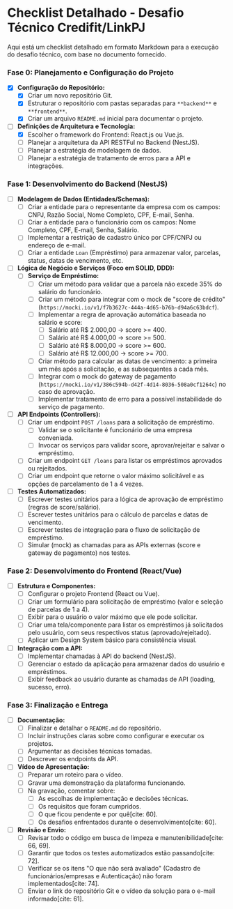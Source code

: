 # Checklist Detalhado - Desafio Técnico Credifit/LinkPJ

Aqui está um checklist detalhado em formato Markdown para a execução do desafio técnico, com base no documento fornecido.

### **Fase 0: Planejamento e Configuração do Projeto**

-   [x] **Configuração do Repositório:**
    -   [x] Criar um novo repositório Git.
    -   [x] Estruturar o repositório com pastas separadas para `**backend**` e `**frontend**`.
    -   [x] Criar um arquivo `README.md` inicial para documentar o projeto.

-   [ ] **Definições de Arquitetura e Tecnologia:**
    -   [x] Escolher o framework do Frontend: React.js ou Vue.js.
    -   [ ] Planejar a arquitetura da API RESTFul no Backend (NestJS).
    -   [ ] Planejar a estratégia de modelagem de dados.
    -   [ ] Planejar a estratégia de tratamento de erros para a API e integrações.

### **Fase 1: Desenvolvimento do Backend (NestJS)**

-   [ ] **Modelagem de Dados (Entidades/Schemas):**
    -   [ ] Criar a entidade para o representante da empresa com os campos: CNPJ, Razão Social, Nome Completo, CPF, E-mail, Senha.
    -   [ ] Criar a entidade para o funcionário com os campos: Nome Completo, CPF, E-mail, Senha, Salário.
    -   [ ] Implementar a restrição de cadastro único por CPF/CNPJ ou endereço de e-mail.
    -   [ ] Criar a entidade `Loan` (Empréstimo) para armazenar valor, parcelas, status, datas de vencimento, etc.

-   [ ] **Lógica de Negócio e Serviços (Foco em SOLID, DDD):**
    -   [ ] **Serviço de Empréstimo:**
        -   [ ] Criar um método para validar que a parcela não excede 35% do salário do funcionário.
        -   [ ] Criar um método para integrar com o mock de "score de crédito" (`https://mocki.io/v1/f7b3627c-444a-4d65-b76b-d94a6c63bdcf`).
        -   [ ] Implementar a regra de aprovação automática baseada no salário e score:
            -   [ ] Salário até R$ 2.000,00 → score >= 400.
            -   [ ] Salário até R$ 4.000,00 → score >= 500.
            -   [ ] Salário até R$ 8.000,00 → score >= 600.
            -   [ ] Salário até R$ 12.000,00 → score >= 700.
        -   [ ] Criar método para calcular as datas de vencimento: a primeira um mês após a solicitação, e as subsequentes a cada mês.
        -   [ ] Integrar com o mock do gateway de pagamento (`https://mocki.io/v1/386c594b-d42f-4d14-8036-508a0cf1264c`) no caso de aprovação.
        -   [ ] Implementar tratamento de erro para a possível instabilidade do serviço de pagamento.

-   [ ] **API Endpoints (Controllers):**
    -   [ ] Criar um endpoint `POST /loans` para a solicitação de empréstimo.
        -   [ ] Validar se o solicitante é funcionário de uma empresa conveniada.
        -   [ ] Invocar os serviços para validar score, aprovar/rejeitar e salvar o empréstimo.
    -   [ ] Criar um endpoint `GET /loans` para listar os empréstimos aprovados ou rejeitados.
    -   [ ] Criar um endpoint que retorne o valor máximo solicitável e as opções de parcelamento de 1 a 4 vezes.

-   [ ] **Testes Automatizados:**
    -   [ ] Escrever testes unitários para a lógica de aprovação de empréstimo (regras de score/salário).
    -   [ ] Escrever testes unitários para o cálculo de parcelas e datas de vencimento.
    -   [ ] Escrever testes de integração para o fluxo de solicitação de empréstimo.
    -   [ ] Simular (mock) as chamadas para as APIs externas (score e gateway de pagamento) nos testes.

### **Fase 2: Desenvolvimento do Frontend (React/Vue)**

-   [ ] **Estrutura e Componentes:**
    -   [ ] Configurar o projeto Frontend (React ou Vue).
    -   [ ] Criar um formulário para solicitação de empréstimo (valor e seleção de parcelas de 1 a 4).
    -   [ ] Exibir para o usuário o valor máximo que ele pode solicitar.
    -   [ ] Criar uma tela/componente para listar os empréstimos já solicitados pelo usuário, com seus respectivos status (aprovado/rejeitado).
    -   [ ] Aplicar um Design System básico para consistência visual.

-   [ ] **Integração com a API:**
    -   [ ] Implementar chamadas à API do backend (NestJS).
    -   [ ] Gerenciar o estado da aplicação para armazenar dados do usuário e empréstimos.
    -   [ ] Exibir feedback ao usuário durante as chamadas de API (loading, sucesso, erro).

### **Fase 3: Finalização e Entrega**

-   [ ] **Documentação:**
    -   [ ] Finalizar e detalhar o `README.md` do repositório.
    -   [ ] Incluir instruções claras sobre como configurar e executar os projetos.
    -   [ ] Argumentar as decisões técnicas tomadas.
    -   [ ] Descrever os endpoints da API.

-   [ ] **Vídeo de Apresentação:**
    -   [ ] Preparar um roteiro para o vídeo.
    -   [ ] Gravar uma demonstração da plataforma funcionando.
    -   [ ] Na gravação, comentar sobre:
        -   [ ] As escolhas de implementação e decisões técnicas.
        -   [ ] Os requisitos que foram cumpridos.
        -   [ ] O que ficou pendente e por quê[cite: 60].
        -   [ ] Os desafios enfrentados durante o desenvolvimento[cite: 60].

-   [ ] **Revisão e Envio:**
    -   [ ] Revisar todo o código em busca de limpeza e manutenibilidade[cite: 66, 69].
    -   [ ] Garantir que todos os testes automatizados estão passando[cite: 72].
    -   [ ] Verificar se os itens "O que não será avaliado" (Cadastro de funcionários/empresas e Autenticação) não foram implementados[cite: 74].
    -   [ ] Enviar o link do repositório Git e o vídeo da solução para o e-mail informado[cite: 61].